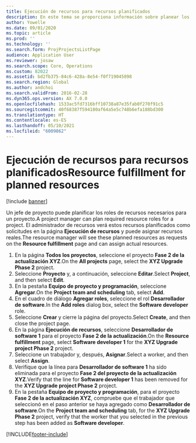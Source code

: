 ```yaml
---
title: Ejecución de recursos para recursos planificados
description: En este tema se proporciona información sobre planear los recursos de un proyecto.
author: Yowelle
ms.date: 09/01/2020
ms.topic: article
ms.prod: ''
ms.technology: ''
ms.search.form: ProjProjectsListPage
audience: Application User
ms.reviewer: josaw
ms.search.scope: Core, Operations
ms.custom: 82022
ms.assetid: bd2fb375-84c6-428a-8e54-f0f719045898
ms.search.region: Global
ms.author: andchoi
ms.search.validFrom: 2016-02-28
ms.dyn365.ops.version: AX 7.0.0
ms.openlocfilehash: 1533ac5fd7316bff10738a87e35fab0f270f91c5
ms.sourcegitcommit: 40f68387f594180af64a5e5c748b6efa188bd300
ms.translationtype: HT
ms.contentlocale: es-ES
ms.lasthandoff: 05/10/2021
ms.locfileid: "6009862"
---
```

# <a name="resource-fulfillment-for-planned-resources"></a><span data-ttu-id="b6674-103">Ejecución de recursos para recursos planificados</span><span class="sxs-lookup"><span data-stu-id="b6674-103">Resource fulfillment for planned resources</span></span>

[!include [banner](../includes/banner.md)]

<span data-ttu-id="b6674-104">Un jefe de proyecto puede planificar los roles de recursos necesarios para un proyecto.</span><span class="sxs-lookup"><span data-stu-id="b6674-104">A project manager can plan required resource roles for a project.</span></span> <span data-ttu-id="b6674-105">El administrador de recursos verá estos recursos planificados como solicitudes en la página **Ejecución de recursos** y puede asignar recursos reales.</span><span class="sxs-lookup"><span data-stu-id="b6674-105">The resource manager will see these planned resources as requests on the **Resource fulfillment** page and can assign actual resources.</span></span>

1. <span data-ttu-id="b6674-106">En la página **Todos los proyectos**, seleccione el proyecto **Fase 2 de la actualización XYZ**.</span><span class="sxs-lookup"><span data-stu-id="b6674-106">On the **All projects** page, select the **XYZ Upgrade Phase 2** project.</span></span>
2. <span data-ttu-id="b6674-107">Seleccione **Proyecto** y, a continuación, seleccione **Editar**.</span><span class="sxs-lookup"><span data-stu-id="b6674-107">Select **Project**, and then select **Edit**.</span></span>
3. <span data-ttu-id="b6674-108">En la pestaña **Equipo de proyecto y programación**, seleccione **Agregar**.</span><span class="sxs-lookup"><span data-stu-id="b6674-108">On the **Project team and scheduling** tab, select **Add**.</span></span>
4. <span data-ttu-id="b6674-109">En el cuadro de diálogo **Agregar roles**, seleccione el rol **Desarrollador de software**.</span><span class="sxs-lookup"><span data-stu-id="b6674-109">In the **Add roles** dialog box, select the **Software developer** role.</span></span>
5. <span data-ttu-id="b6674-110">Seleccione **Crear** y cierre la página del proyecto.</span><span class="sxs-lookup"><span data-stu-id="b6674-110">Select **Create**, and then close the project page.</span></span>
6. <span data-ttu-id="b6674-111">En la página **Ejecución de recursos**, seleccione **Desarrollador de software 1** para el proyecto **Fase 2 de la actualización**.</span><span class="sxs-lookup"><span data-stu-id="b6674-111">On the **Resource fulfillment** page, select **Software developer 1** for the **XYZ Upgrade project Phase 2** project.</span></span>
7. <span data-ttu-id="b6674-112">Seleccione un trabajador y, después, **Asignar**.</span><span class="sxs-lookup"><span data-stu-id="b6674-112">Select a worker, and then select **Assign**.</span></span>
8. <span data-ttu-id="b6674-113">Verifique que la línea para **Desarrollador de software 1** ha sido eliminada para el proyecto **Fase 2 del proyecto de la actualización XYZ**.</span><span class="sxs-lookup"><span data-stu-id="b6674-113">Verify that the line for **Software developer 1** has been removed for the **XYZ Upgrade project Phase 2** project.</span></span>
9. <span data-ttu-id="b6674-114">En la pestaña **Equipo de proyecto y programación**, para el proyecto **Fase 2 de la actualización XYZ**, compruebe que el trabajador que seleccionó en el paso anterior se haya agregado como **Desarrollador de software**.</span><span class="sxs-lookup"><span data-stu-id="b6674-114">On the **Project team and scheduling** tab, for the **XYZ Upgrade Phase 2** project, verify that the worker that you selected in the previous step has been added as **Software developer**.</span></span>


[!INCLUDE[footer-include](../includes/footer-banner.md)]